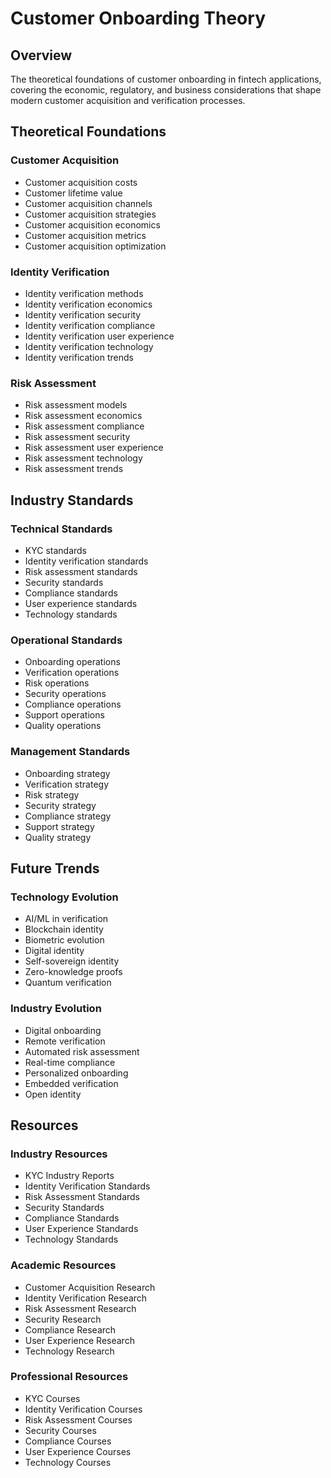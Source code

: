 # Customer Onboarding Theory

## Overview
The theoretical foundations of customer onboarding in fintech applications, covering the economic, regulatory, and business considerations that shape modern customer acquisition and verification processes.

## Theoretical Foundations

### Customer Acquisition
- Customer acquisition costs
- Customer lifetime value
- Customer acquisition channels
- Customer acquisition strategies
- Customer acquisition economics
- Customer acquisition metrics
- Customer acquisition optimization

### Identity Verification
- Identity verification methods
- Identity verification economics
- Identity verification security
- Identity verification compliance
- Identity verification user experience
- Identity verification technology
- Identity verification trends

### Risk Assessment
- Risk assessment models
- Risk assessment economics
- Risk assessment compliance
- Risk assessment security
- Risk assessment user experience
- Risk assessment technology
- Risk assessment trends

## Industry Standards

### Technical Standards
- KYC standards
- Identity verification standards
- Risk assessment standards
- Security standards
- Compliance standards
- User experience standards
- Technology standards

### Operational Standards
- Onboarding operations
- Verification operations
- Risk operations
- Security operations
- Compliance operations
- Support operations
- Quality operations

### Management Standards
- Onboarding strategy
- Verification strategy
- Risk strategy
- Security strategy
- Compliance strategy
- Support strategy
- Quality strategy

## Future Trends

### Technology Evolution
- AI/ML in verification
- Blockchain identity
- Biometric evolution
- Digital identity
- Self-sovereign identity
- Zero-knowledge proofs
- Quantum verification

### Industry Evolution
- Digital onboarding
- Remote verification
- Automated risk assessment
- Real-time compliance
- Personalized onboarding
- Embedded verification
- Open identity

## Resources

### Industry Resources
- KYC Industry Reports
- Identity Verification Standards
- Risk Assessment Standards
- Security Standards
- Compliance Standards
- User Experience Standards
- Technology Standards

### Academic Resources
- Customer Acquisition Research
- Identity Verification Research
- Risk Assessment Research
- Security Research
- Compliance Research
- User Experience Research
- Technology Research

### Professional Resources
- KYC Courses
- Identity Verification Courses
- Risk Assessment Courses
- Security Courses
- Compliance Courses
- User Experience Courses
- Technology Courses 